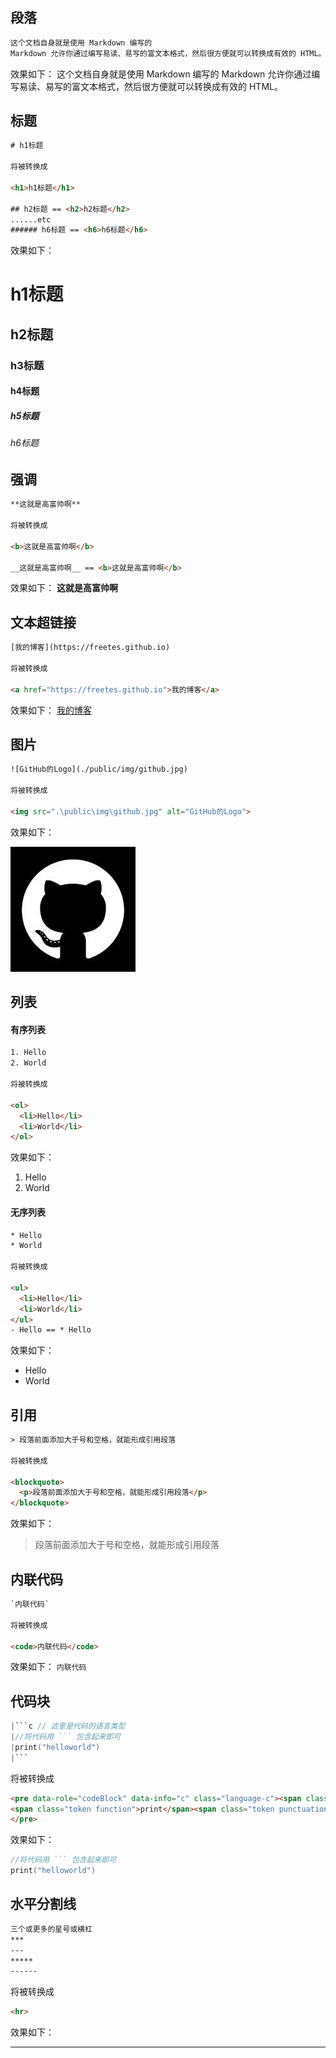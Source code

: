## 段落

```html
这个文档自身就是使用 Markdown 编写的
Markdown 允许你通过编写易读、易写的富文本格式，然后很方便就可以转换成有效的 HTML。
```

效果如下：
这个文档自身就是使用 Markdown 编写的
Markdown 允许你通过编写易读、易写的富文本格式，然后很方便就可以转换成有效的 HTML。

## 标题

```html
# h1标题

将被转换成

<h1>h1标题</h1>

## h2标题 == <h2>h2标题</h2>
......etc
###### h6标题 == <h6>h6标题</h6>
```

效果如下：
# h1标题
## h2标题
### h3标题
#### h4标题
##### h5标题
###### h6标题

## 强调

```html
**这就是高富帅啊**

将被转换成

<b>这就是高富帅啊</b>

__这就是高富帅啊__ == <b>这就是高富帅啊</b>
```

效果如下：
**这就是高富帅啊**

## 文本超链接

```html
[我的博客](https://freetes.github.io)

将被转换成

<a href="https://freetes.github.io">我的博客</a>
```

效果如下：
[我的博客](https://freetes.github.io)

## 图片

```html
![GitHub的Logo](./public/img/github.jpg)

将被转换成

<img src=".\public\img\github.jpg" alt="GitHub的Logo">
```

效果如下：

![GitHub的Logo](./public/img/github.jpg)

## 列表

#### 有序列表

```html
1. Hello
2. World

将被转换成

<ol>
  <li>Hello</li>
  <li>World</li>
</ol>
```

效果如下：
1. Hello
2. World

#### 无序列表

```html
* Hello
* World

将被转换成

<ul>
  <li>Hello</li>
  <li>World</li>
</ul>
- Hello == * Hello

```

效果如下：
* Hello
* World

## 引用

```html
> 段落前面添加大于号和空格，就能形成引用段落

将被转换成

<blockquote>
  <p>段落前面添加大于号和空格，就能形成引用段落</p>
</blockquote>
```

效果如下：
> 段落前面添加大于号和空格，就能形成引用段落

## 内联代码

```html
`内联代码`

将被转换成

<code>内联代码</code>
```
效果如下：
`内联代码`

## 代码块

```c
|```c // 这里是代码的语言类型
|//将代码用 ``` 包含起来即可
|print("helloworld")
|```
```
将被转换成
```html
<pre data-role="codeBlock" data-info="c" class="language-c"><span class="token comment">//将代码用 ``` 包含起来即可</span>
<span class="token function">print</span><span class="token punctuation">(</span><span class="token string">"helloworld"</span><span class="token punctuation">)</span>
</pre>
```

效果如下：
```c
//将代码用 ``` 包含起来即可
print("helloworld")
```

## 水平分割线

```markdown
三个或更多的星号或横杠
***
---
*****
------
```
将被转换成
```html
<hr>
```

效果如下：
***